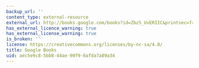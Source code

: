 ```yaml
---
backup_url: ''
content_type: external-resource
external_url: http://books.google.com/books?id=Zbz5_UvERIIC&printsec=frontcover
has_external_licence_warning: true
has_external_license_warning: true
is_broken: ''
license: https://creativecommons.org/licenses/by-nc-sa/4.0/
title: Google Books
uid: aec5e9c8-5bb8-44ae-90f9-6afda7a89a34
---
```

